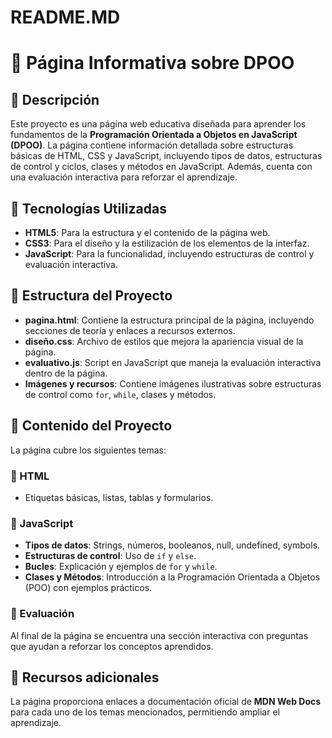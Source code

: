 # README.MD
# 📌 Página Informativa sobre DPOO  

## 📜 Descripción  
Este proyecto es una página web educativa diseñada para aprender los fundamentos de la **Programación Orientada a Objetos en JavaScript (DPOO)**. La página contiene información detallada sobre estructuras básicas de HTML, CSS y JavaScript, incluyendo tipos de datos, estructuras de control y ciclos, clases y métodos en JavaScript. Además, cuenta con una evaluación interactiva para reforzar el aprendizaje.

## 🚀 Tecnologías Utilizadas  
- **HTML5**: Para la estructura y el contenido de la página web.  
- **CSS3**: Para el diseño y la estilización de los elementos de la interfaz.  
- **JavaScript**: Para la funcionalidad, incluyendo estructuras de control y evaluación interactiva.  

## 📂 Estructura del Proyecto  
- **pagina.html**: Contiene la estructura principal de la página, incluyendo secciones de teoría y enlaces a recursos externos.  
- **diseño.css**: Archivo de estilos que mejora la apariencia visual de la página.  
- **evaluativo.js**: Script en JavaScript que maneja la evaluación interactiva dentro de la página.  
- **Imágenes y recursos**: Contiene imágenes ilustrativas sobre estructuras de control como `for`, `while`, clases y métodos.  

## 📘 Contenido del Proyecto  
La página cubre los siguientes temas:  
### 🔹 HTML  
- Etiquetas básicas, listas, tablas y formularios.  

### 🔹 JavaScript  
- **Tipos de datos**: Strings, números, booleanos, null, undefined, symbols.  
- **Estructuras de control**: Uso de `if` y `else`.  
- **Bucles**: Explicación y ejemplos de `for` y `while`.  
- **Clases y Métodos**: Introducción a la Programación Orientada a Objetos (POO) con ejemplos prácticos.  

### 🎯 Evaluación  
Al final de la página se encuentra una sección interactiva con preguntas que ayudan a reforzar los conceptos aprendidos.  

## 🔗 Recursos adicionales  
La página proporciona enlaces a documentación oficial de **MDN Web Docs** para cada uno de los temas mencionados, permitiendo ampliar el aprendizaje.  
